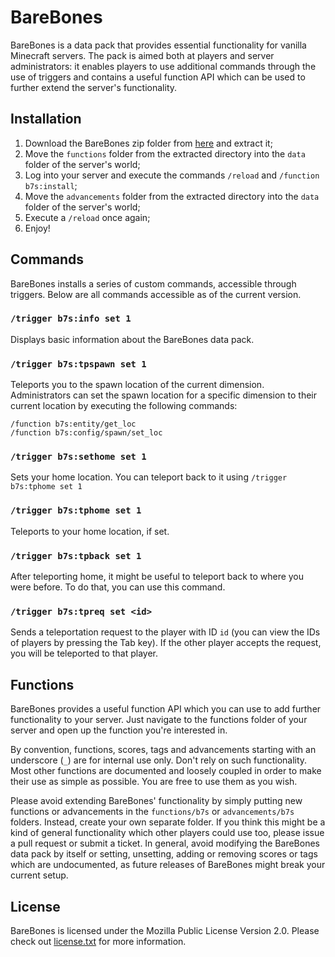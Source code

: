 # BareBones
BareBones is a data pack that provides essential functionality for vanilla
Minecraft servers. The pack is aimed both at players and server
administrators: it enables players to use additional commands through the use
of triggers and contains a useful function API which can be used to further
extend the server's functionality.

## Installation
1. Download the BareBones zip folder from
   [here](https://github.com/xMamo/Minecraft-BareBones/releases/latest) and
   extract it;
2. Move the `functions` folder from the extracted directory into the `data`
   folder of the server's world;
3. Log into your server and execute the commands `/reload` and
   `/function b7s:install`;
4. Move the `advancements` folder from the extracted directory into the `data`
   folder of the server's world;
5. Execute a `/reload` once again;
6. Enjoy!

## Commands
BareBones installs a series of custom commands, accessible through triggers.
Below are all commands accessible as of the current version.

### `/trigger b7s:info set 1`
Displays basic information about the BareBones data pack.

### `/trigger b7s:tpspawn set 1`
Teleports you to the spawn location of the current dimension.\
Administrators can set the spawn location for a specific dimension to their
current location by executing the following commands:
```
/function b7s:entity/get_loc
/function b7s:config/spawn/set_loc
```

### `/trigger b7s:sethome set 1`
Sets your home location. You can teleport back to it using
`/trigger b7s:tphome set 1`

### `/trigger b7s:tphome set 1`
Teleports to your home location, if set.

### `/trigger b7s:tpback set 1`
After teleporting home, it might be useful to teleport back to where you were
before. To do that, you can use this command.

### `/trigger b7s:tpreq set <id>`
Sends a teleportation request to the player with ID `id` (you can view the IDs
of players by pressing the Tab key). If the other player accepts the request,
you will be teleported to that player.

## Functions
BareBones provides a useful function API which you can use to add further
functionality to your server. Just navigate to the functions folder of your
server and open up the function you're interested in.

By convention, functions, scores, tags and advancements starting with an
underscore (`_`) are for internal use only. Don't rely on such functionality.
Most other functions are documented and loosely coupled in order to make their
use as simple as possible. You are free to use them as you wish.

Please avoid extending BareBones' functionality by simply putting new
functions or advancements in the `functions/b7s` or `advancements/b7s`
folders. Instead, create your own separate folder. If you think this might be
a kind of general functionality which other players could use too, please
issue a pull request or submit a ticket. In general, avoid modifying the
BareBones data pack by itself or setting, unsetting, adding or removing scores
or tags which are undocumented, as future releases of BareBones might break
your current setup.

## License
BareBones is licensed under the Mozilla Public License Version 2.0. Please
check out [license.txt](license.txt) for more information.
